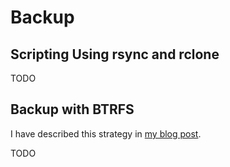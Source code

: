 # Backup



## Scripting Using rsync and rclone

TODO



## Backup with BTRFS

I have described this strategy in [my blog post](https://salihmarangoz.github.io/blog/Backup-In-My-Pocket/).

TODO
